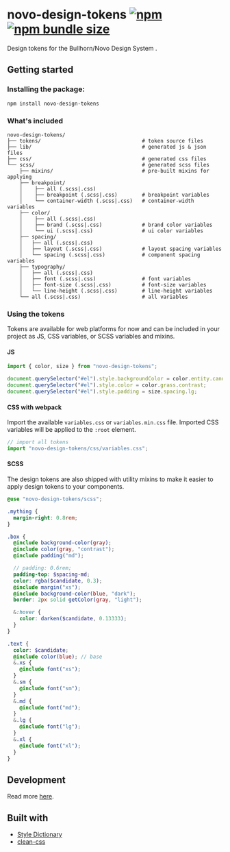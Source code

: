 # novo-design-tokens [![npm](https://img.shields.io/npm/v/novo-design-tokens?style=flat-square)](https://www.npmjs.com/package/novo-design-tokens) [![npm bundle size](https://img.shields.io/bundlephobia/minzip/novo-design-tokens?label=gzipped%20size&style=flat-square)](https://bundlephobia.com/result?p=novo-design-tokens)

Design tokens for the Bullhorn/Novo Design System .

## Getting started

### Installing the package:

```
npm install novo-design-tokens
```

### What's included

```
novo-design-tokens/
├── tokens/                                 # token source files
├── lib/                                    # generated js & json files
├── css/                                    # generated css files
└── scss/                                   # generated scss files
    ├── mixins/                             # pre-built mixins for applying
    ├── breakpoint/
    │    ├── all (.scss|.css)
    │    ├── breakpoint (.scss|.css)        # breakpoint variables
    │    └── container-width (.scss|.css)   # container-width variables
    ├── color/
    │    ├── all (.scss|.css)
    │    ├── brand (.scss|.css)             # brand color variables
    │    └── ui (.scss|.css)                # ui color variables
    ├── spacing/
    │   ├── all (.scss|.css)
    │   ├── layout (.scss|.css)             # layout spacing variables
    │   └── spacing (.scss|.css)            # component spacing variables
    ├── typography/
    │   ├── all (.scss|.css)
    │   ├── font (.scss|.css)               # font variables
    │   ├── font-size (.scss|.css)          # font-size variables
    │   └── line-height (.scss|.css)        # line-height variables
    └── all (.scss|.css)                    # all variables
```

### Using the tokens

Tokens are available for web platforms for now and can be included in your project as JS, CSS variables, or SCSS variables and mixins.

#### JS

```js
import { color, size } from "novo-design-tokens";

document.querySelector("#el").style.backgroundColor = color.entity.candidate;
document.querySelector("#el").style.color = color.grass.contrast;
document.querySelector("#el").style.padding = size.spacing.lg;
```

#### CSS with webpack

Import the available `variables.css` or `variables.min.css` file. Imported CSS variables will be applied to the `:root` element.

```js
// import all tokens
import "novo-design-tokens/css/variables.css";
```

#### SCSS

The design tokens are also shipped with utility mixins to make it easier to apply design tokens to
your components.

```scss
@use "novo-design-tokens/scss";

.mything {
  margin-right: 0.8rem;
}

.box {
  @include background-color(gray);
  @include color(gray, "contrast");
  @include padding("md");

  // padding: 0.6rem;
  padding-top: $spacing-md;
  color: rgba($candidate, 0.3);
  @include margin("xs");
  @include background-color(blue, "dark");
  border: 2px solid getColor(gray, "light");

  &:hover {
    color: darken($candidate, 0.13333);
  }
}

.text {
  color: $candidate;
  @include color(blue); // base
  &.xs {
    @include font("xs");
  }
  &.sm {
    @include font("sm");
  }
  &.md {
    @include font("md");
  }
  &.lg {
    @include font("lg");
  }
  &.xl {
    @include font("xl");
  }
}
```

## Development

Read more [here](DEVELOPMENT.md).

## Built with

- [Style Dictionary](https://github.com/amzn/style-dictionary)
- [clean-css](https://github.com/jakubpawlowicz/clean-css-cli)
